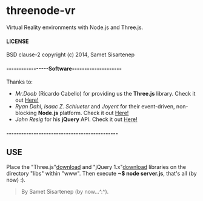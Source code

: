 threenode-vr
============

Virtual Reality environments with Node.js and Three.js.

#### LICENSE

BSD clause-2 copyright (c) 2014, Samet Sisartenep

#### -----------------Software--------------------

Thanks to:
- _Mr.Doob_ (Ricardo Cabello) for providing us the **Three.js** library. Check it out [Here!](http://threejs.org)
- _Ryan Dahl_, _Isaac Z. Schlueter_ and _Joyent_ for their event-driven, non-blocking **Node.js** platform. Check it out [Here!](http://nodejs.org)
- _John Resig_ for his **jQuery** API. Check it out [Here!](http://jquery.com)

#### ---------------------------------------------

## USE
Place the "Three.js"[download](http://github.com/mrdoob/three.js/zipball/master) and "jQuery 1.x"[download](http://jquery.com/download/) libraries on the directory "libs" within "www". Then execute **~$ node server.js**, that's all (by now) :).

> By Samet Sisartenep (by now...^.^).
